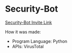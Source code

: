 # Security-Bot
[Security-Bot Invite Link](https://discord.com/api/oauth2/authorize?client_id=900222029939212398&permissions=311385208832&scope=bot)

How it was made:
- Program Language: Python
- APIs: VirusTotal
